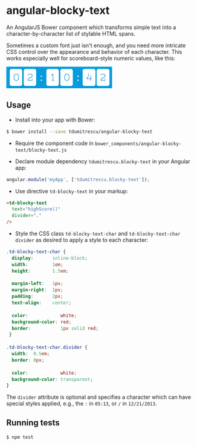 # angular-blocky-text

An AngularJS Bower component which transforms simple text into a character-by-character list of stylable HTML spans.

Sometimes a custom font just isn't enough, and you need more intricate CSS control over the appearance and behavior of each character. This works especially well for scoreboard-style numeric values, like this:

![blocky-text sample](sample-img.png "blocky-text sample")

## Usage

- Install into your app with Bower:

```sh
$ bower install --save tdumitrescu/angular-blocky-text
```

- Require the component code in `bower_components/angular-blocky-text/blocky-text.js`

- Declare module dependency `tdumitrescu.blocky-text` in your Angular app:

```javascript
angular.module('myApp', ['tdumitrescu.blocky-text']);
```

- Use directive `td-blocky-text` in your markup:

```html
<td-blocky-text
  text="highScore()"
  divider="."
/>
```

- Style the CSS class `td-blocky-text-char` and `td-blocky-text-char divider` as desired to apply a style to each character:

```css
.td-blocky-text-char {
  display:       inline-block;
  width:         1em;
  height:        1.5em;

  margin-left:   1px;
  margin-right:  1px;
  padding:       2px;
  text-align:    center;

  color:            white;
  background-color: red;
  border:           1px solid red;
 }

.td-blocky-text-char.divider {
  width:  0.5em;
  border: 0px;

  color:            white;
  background-color: transparent;
}
```

The `divider` attribute is optional and specifies a character which can have special styles applied, e.g., the `:` in `05:13`, or `/` in `12/21/2013`.

## Running tests

```sh
$ npm test
```

